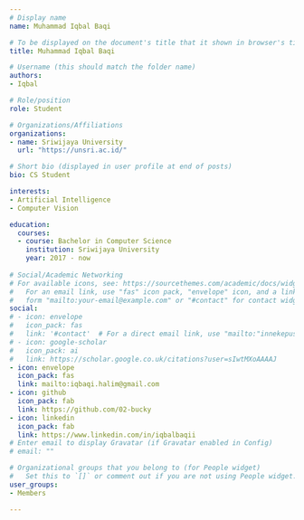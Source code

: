 ```yaml
---
# Display name
name: Muhammad Iqbal Baqi

# To be displayed on the document's title that it shown in browser's title bar
title: Muhammad Iqbal Baqi

# Username (this should match the folder name)
authors:
- Iqbal

# Role/position
role: Student

# Organizations/Affiliations
organizations:
- name: Sriwijaya University
  url: "https://unsri.ac.id/"

# Short bio (displayed in user profile at end of posts)
bio: CS Student

interests:
- Artificial Intelligence
- Computer Vision

education:
  courses:
  - course: Bachelor in Computer Science
    institution: Sriwijaya University
    year: 2017 - now
    
# Social/Academic Networking
# For available icons, see: https://sourcethemes.com/academic/docs/widgets/#icons
#   For an email link, use "fas" icon pack, "envelope" icon, and a link in the
#   form "mailto:your-email@example.com" or "#contact" for contact widget.
social:
# - icon: envelope
#   icon_pack: fas
#   link: '#contact'  # For a direct email link, use "mailto:"innekepuspitasari17@gmail.com".
# - icon: google-scholar
#   icon_pack: ai
#   link: https://scholar.google.co.uk/citations?user=sIwtMXoAAAAJ
- icon: envelope
  icon_pack: fas
  link: mailto:iqbaqi.halim@gmail.com
- icon: github
  icon_pack: fab
  link: https://github.com/02-bucky
- icon: linkedin
  icon_pack: fab
  link: https://www.linkedin.com/in/iqbalbaqii
# Enter email to display Gravatar (if Gravatar enabled in Config)
# email: ""

# Organizational groups that you belong to (for People widget)
#   Set this to `[]` or comment out if you are not using People widget.
user_groups:
- Members

---
```


<!--- Biography --->
